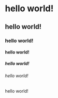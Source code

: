 # hello world!
## hello world!
### hello world!
#### hello world!
##### hello world!
###### hello world!


hello world!
